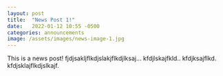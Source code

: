 ```yaml
---
layout: post
title:  "News Post 1!"
date:   2022-01-12 10:55 -0500
categories: announcements
image: /assets/images/news-image-1.jpg
---
```

This is a news post! fjdjsakljflkdjslakjflkdjlksaj... kfdjlskajfkld.. kfdjksajflkd. kfdjsklajflkdjslkajf.
